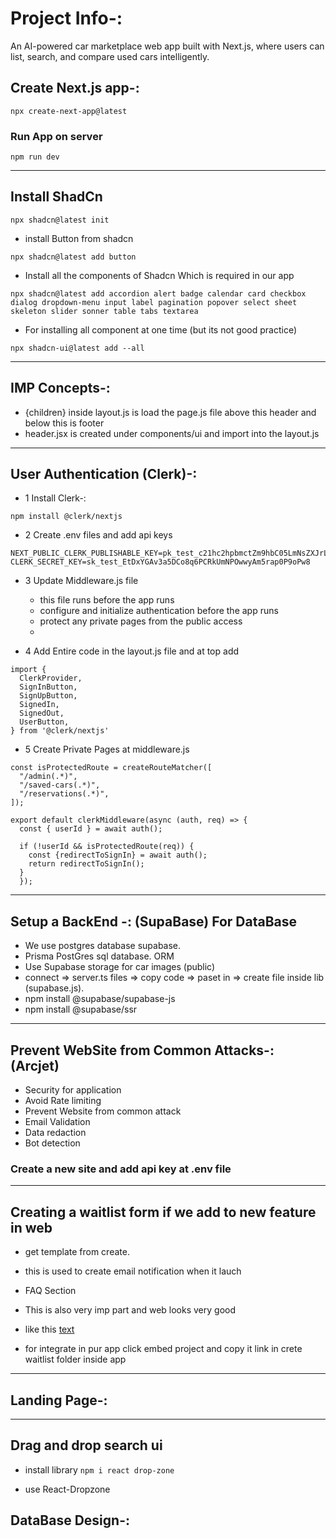 # Project Info-:

An AI-powered car marketplace web app built with Next.js, where users can list, search, and compare used cars intelligently.

## Create Next.js app-:

```
npx create-next-app@latest
```

### Run App on server

```
npm run dev
```

---

## Install ShadCn

```
npx shadcn@latest init
```

- install Button from shadcn

```
npx shadcn@latest add button
```

- Install all the components of Shadcn Which is required in our app

```
npx shadcn@latest add accordion alert badge calendar card checkbox dialog dropdown-menu input label pagination popover select sheet skeleton slider sonner table tabs textarea
```

- For installing all component at one time (but its not good practice)

```
npx shadcn-ui@latest add --all
```

---

## IMP Concepts-:

- {children} inside layout.js is load the page.js file above this header and below this is footer
- header.jsx is created under components/ui and import into the layout.js

---

## User Authentication (Clerk)-:

- 1 Install Clerk-:

```
npm install @clerk/nextjs
```

- 2 Create .env files and add api keys

```
NEXT_PUBLIC_CLERK_PUBLISHABLE_KEY=pk_test_c21hc2hpbmctZm9hbC05LmNsZXJrLmFjY291bnRzLmRldiQ
CLERK_SECRET_KEY=sk_test_EtDxYGAv3a5DCo8q6PCRkUmNPOwwyAm5rap0P9oPw8
```

- 3 Update Middleware.js file

  - this file runs before the app runs
  - configure and initialize authentication before the app runs
  - protect any private pages from the public access
  -

- 4 Add <ClerkProvider>Entire code<ClerkProvider/> in the layout.js file
  and at top add 

```
import {
  ClerkProvider,
  SignInButton,
  SignUpButton,
  SignedIn,
  SignedOut,
  UserButton,
} from '@clerk/nextjs'
```

- 5 Create Private Pages at middleware.js

```
const isProtectedRoute = createRouteMatcher([
  "/admin(.*)",
  "/saved-cars(.*)",
  "/reservations(.*)",
]);

export default clerkMiddleware(async (auth, req) => {
  const { userId } = await auth();

  if (!userId && isProtectedRoute(req)) {
    const {redirectToSignIn} = await auth();
    return redirectToSignIn();
  }
  });

```




---

## Setup a BackEnd -: (SupaBase) For DataBase
 - We use postgres database supabase.
 - Prisma PostGres sql database. ORM
 - Use Supabase storage for car images (public)
 - connect => server.ts files => copy code => paset in => create file inside lib (supabase.js).
 - npm install @supabase/supabase-js
 - npm install @supabase/ssr




---


## Prevent WebSite from Common Attacks-: (Arcjet)
 - Security for application
 - Avoid Rate limiting
 - Prevent Website from common attack
 - Email Validation
 - Data redaction 
 - Bot detection

### Create a new site and add api key at .env file


---

## Creating a waitlist form if we add to new feature in web
 - get template from create.
 - this is used to create email notification when it lauch
 - FAQ Section 
 - This is also very imp part and web looks very good 
 - like this [text](https://vehiql-vedant.created.app)
 
 - for integrate in pur app click embed project and copy it link in crete waitlist folder inside app 



---

## Landing Page-:



---

## Drag and drop search ui
 - install library
 ```npm i react drop-zone```

 - use React-Dropzone

 



## DataBase Design-:

